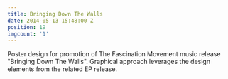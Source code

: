 ```yaml
---
title: Bringing Down The Walls
date: 2014-05-13 15:48:00 Z
position: 19
imgcount: '1'
---
```


Poster design for promotion of The Fascination Movement music release "Bringing Down The Walls". Graphical approach leverages the design elements from the related EP release.
